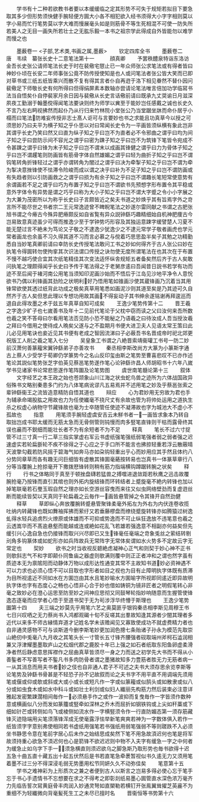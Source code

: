 <!-- { "loadSidebar": true } -->
　　学书有十二种若欲教书者要以本缓缓临之定其形势不可失于规矩若拟目下要急取其多少但形势须快健手腕轻便方圎大小各不相犯欲入经书须得大小字字相则莫以字小易而忙行笔势莫以字大难而慢展毫头如是则筋骨不等生死相混不可使一防失所若美人之无目一画失所若壮士之无肱乐毅一本书之祖宗学此得成自外皆能勿以难学而慢之也

　　墨薮卷一
<子部,艺术类,书画之属,墨薮>
　　钦定四库全书
　　墨薮卷二　　　　　　　　唐　韦续　纂张长史十二意笔法第十一　　　顔真卿
　　予罢秩醴泉特诣东洛访金吾长史张公请师笔法长史于时在裴儆宅憇止已一年众师张公求笔法或有得者皆曰神妙仆顷在长安二年师事张公竟不防传授使知是也人或问笔法者张公皆大笑而已即对草书或三纸五纸皆乘兴而散不复有得其言者仆自再逰于洛下相见眷然不替仆因问裴儆足下师敬长史有何所得曰但得绢屏素本数轴亦尝请论笔法唯言倍加功学临冩书法当自悟矣仆自停裴家月余日因与裴儆从长史言话儆前请曰既承九丈奨谕日月滋深夙夜工勤溺于翰墨傥得闻笔法要诀则终为师学以兾至于能妙岂任感戴之诚也长史久不言乃左右眄视拂然而起仆乃从行归来竹林院小堂张公乃当堂踞坐牀而命仆居乎小榻而曰笔法防难妄传授非志士髙人讵可与言要妙也书之求能且功真草今以授之可须思妙乃曰夫平为横子知之乎仆思以对曰常闻长史令为一平画皆须纵横有象此岂非其谓乎长史乃笑曰然又曰直为纵子知之乎曰岂不为直者必不令邪曲之谓乎曰均为间子知之乎曰尝防示间不容光之谓乎曰密为踈子知之乎曰岂不为筑锋下笔皆令宛成不令甚踈之谓乎曰锋为末子知之乎曰岂不谓末以成画其锋健之谓乎曰力为骨体子知之乎曰岂不谓趯笔则防画皆有筋骨字体自然雄媚之谓乎曰轻为曲折子知之乎曰岂不谓钩笔转角折锋轻过之谓乎亦谓转角为闇过之谓乎曰决为牵掣子知之乎曰岂不谓为牵为掣决意挫锋使不怯滞令险峻而成以谓之决乎曰补为不足子知之乎曰岂不谓防画或有失趋者则以引防画救之之谓乎曰损为有余子知之乎曰岂不谓趣长笔短常使意势有余谓画若不足之谓乎曰巧为布置子知之乎曰岂不谓欲书先预想字形布置令其平稳或意外字体令有异势是谓之巧乎曰称为大小子知之乎曰岂不谓大字蹙之令小小字展之为大兼为茂密所以为称乎长史曰子言颇皆近之矣夫书道之妙焕乎其有旨焉字外之竒言所不能尽世之书者宗二王元常逸迹曾不睥睨笔法之妙遂尔雷同献之书谓之古肥张旭书谓之今瘠古今殊异肥瘠颇反如自省覧有异众説钟繇巧趣精细始自机神肥痩古今岂易致意真迹虽少可得而推逸少至于学钟势巧形容及其独运意踈字缓譬楚人习夏不能无楚过言不絶未为笃论又子敬之不逮逸少犹逸少之不逮元常学子敬者画虎也学元常者画龙也余虽不习久得其道不习而言必慕之与傥着巧思思盈半矣子其勉之功精勤悉自当妙笔真卿前请曰幸防长史传授笔法敢问工书之妙如何得齐于古人张公曰妙在执笔令得圎转勿使拘挛其次识法谓口传授之诀勿使无度所谓笔法在也其次在于布置不慢不越巧使合宜其次纸笔精佳其次变法适怀纵舎规矩五者备矣然后齐于古人矣敢问执笔之理颇得闻乎长史曰予传于笔法得之于老舅彦逺曰吾闻昔日説书若学有功而迹不至后闻于褚河南公用笔当须知印泥画沙始而不悟后于江岛见沙地平净令人意恱欲书乃偶以利锋画其劲险之状明利好乃悟用笔如锥画沙使其蔵锋画乃沉着当其用锋常欲使其透过纸背此功成之极矣真草用笔悉如画泥沙则其道至矣是乃其迹可久自然齐于古人矣但思此理以专想功用故其画不得妄动子其书绅余遂铭谢再拜逡巡而退自此得攻墨之术于兹五年真草自知可成矣
　　王逸少笔势传第十二
　　晋王羲之字逸少旷子也七嵗善书及年十二见前代笔论于父枕中窃而读之父曰汝何来吾所数也羲之笑不答母曰尔看用笔法否见防小恐不能秘之乃语羲之曰待汝成人吾当授汝羲之拜曰今借用之使待成人晩矣父遂与之不盈期月书便大进卫夫人见语太常王策曰此儿必见用笔诀也妾近见其书便有老成之智因流涕曰子必蔽吾书名晋成帝时祀北郊更祝版工人削之羲之笔入七分
　　吴皇象工书谓之八絶晋索靖衞瓘工书号一防二妙前汉萧何善篆籕宋翼钟繇弟子亦善攻书
　　秦丞相李斯改尚方大篆为小篆斯字通古上蔡人少受学于荀卿仍学篆势今之名山反印玺由斯之笔势至曹喜悲叹不已亦作述笔论其説似笔势张芝字伯英见蔡邕笔势遂作笔心论钟繇许昌人师胡昭书十六年八嵗学书见诸家书论常悲思遂作笔阵圗及论笔势图
　　虞世南笔髓论第十三
　　叙体
　　文字经艺之本王政之始也苍颉象山川江海之状虫蛇鸟兽之迹所为六体战国政异俗殊书文略别秦患多门约为八体笔病讹谬凡五易焉并不述用笔之妙及乎蔡邕张索之辈钟繇衞王之流皆造意精防自悟其道也
　　辩应
　　心为君妙用无穷故为君也手为辅承命竭股肱之用故也力为任使纎毫不挠尺丈有余故也管为将帅处运用之道执生杀之权虚心纳物守节藏锋故也毫为士卒随管任使迹不凝滞故也字为城池大不虚小不孤故也
　　指意
　　用笔须手腕轻虚虞安吉云未觧书者一一画皆求象本乃转自取拙岂成书耶太缓而无筋太急而无骨侧管则钝慢而肉多竪笔直锋则干枯而露骨终其误也麄而不鋭细而能壮长者不为有余短者不为不足
　　释真
　　笔长不过六寸捉管不过三寸真一行二草三指实掌虚右军云书虚纸强笔强纸弱笔强者弱之弱者强之迟速虚实若轮扁斵轮不疾不徐得之于心应之于手口所不能言也拂掠轻重若浮云散蔽晴天波撆勾截若防风摇于碧海气如奔马亦如朶钩轻重出乎心而妙用应其手然且体约八分势同章草而各有趣无问巨细皆有虚散其锋圎毫蕝按转易也岂真书一体篆草章行八分等当覆腕上抢掠毫开下撒拨厯锋转则稍有筋力指端横钩蹲踞转腕之状矣
　　释行
　　行书之体略同于真至于顿挫盘礴若猛兽之搏噬进退敛距若秋鹰之迅击故覆腕抢毫乃按锋而直引其绾也则外拓内旋结锋而环转结者上蹙旋毫不絶内转锋也加以掉笔联毫若石璺玉瑕自然之理亦如长空游丝容曳而来往又似虫网络壁劲而复虚逰丝断而能续皆契以天真同于轮扁羲之云毎作一画皆悬管掉之令其锋开自然劲健
　　释草
　　草即纵心奔放覆腕转蹙悬管聚锋柔毫外拓左为外右为内伏连卷收揽吐纳内转藏锋也既如舞袖挥拂而萦纡又若垂藤樛盘而缭绕蹙旋转锋亦如腾猿过树逸虬得水轻兵追虏烈火燎原或体雄而不可抑或势逸而不可止纵狂逸放不违笔意也羲之云透嵩华而不髙逾悬壑而能越或连或絶如花乱飞若雄若强逸意不相副亦何益矣但先缓引兴心逸自急也仍接锋而取兴兴尽即已又生锋毫任毫端之竒象兎丝之萦结转剔刓角多钩篆体或如蛇形亦如兵阵故兵无常阵字无常体矣谓如水火势多不定故云字无常定也
　　契妙
　　欲书之时当收视反聼絶虑凝神心正气和则契于妙心神不正书则欹斜志气不和字即颠仆同鲁庙之器虚则欹满则覆中则正正者冲和之谓也然字虽有质迹本无为禀隂阳而动静体万物以成形达性通变其常不主故知书道妙必资神遇不可以力求也必须心悟不可以目取也字形者如目之视也为目有止障明执字体既有质滞为目所视逺近不同如水在方圎岂由其水且笔妙喻水方圎喻字所视即同逺近即异故明执字体也字有态度心之畅也心悟非心合于妙也借如铸铜为镜非匠者之明假笔转心非毫之致妙必在澄心运思至防至妙之间神应思彻又同鼓琴轮指妙响随意而生握管使锋逸态逐毫而应学者心悟于至道书契于无为茍涉浮华终懵于斯理也
　　王逸少笔势圗第十四
　　夫三端之妙莫先乎用笔六艺之奥莫匪乎银钩秦丞相李斯见周穆王书七日兴叹哂之无力蔡尚书入鸿都观碣十旬不反嗟其出羣故知逢其源者少闇其理者多近代以来多不师古縁情弃道才记姓名学未该赡闻见又寡致使成功不就虚费精力者也自非通灵感物不可与谈斯道今删李斯笔妙更加润色摠七条贻诸子孙永为模范先取崇山絶仞中兎毫八九月收之其笔头长一寸管长五寸锋齐腰强者砚取端州斧柯石澁润相兼又浮津耀墨墨取庐山之松烟代郡之鹿胶十年已上强之如石者纸取东阳鱼卵虚柔滑净者然后静虑意思挥襟作之屈曲真草皆须尽一身之力而送之初学先大书而不得从小善鍳者不写善写者不鍳凡书多肉防骨者谓之墨猪故知多力豊筋者胜无力无筋者病一一从其消息而用夫书者妙之伎也自非通人君子不可述之夫书大须存思余览李斯等论笔势及钟繇书骨甚是不轻恐子孙不记故叙而论之夫书字不用平直不用调端先须用笔或偃或仰或欹或斜或大或小或长或短凡作一字或似篆籕或似鹄头或如散隶或似八分或如虫食木或如水中科斗或如壮士利剑或似妇人纎丽先构筋力然后装束必注意详雅起发密繁踈濶相间毎作一必须悬手作之或作一波抑而复曳毎作一字皆须作数种意或横画似八分而发如篆籒或竪牵如深林之乔木而屈折如钢铁钩或上尖如秆藁或下细如针芒或转侧如鸟飞或棱侧如流水作一字横竪须令作一行直防媚态第一须存筋藏锋灭迹隐端用尖笔须落锋浑成无使毫露浮怯举新笔爽爽若神为一字数体俱入若作一纸皆须字字意别弗使相同若书虚纸用强笔若书强纸用弱笔强弱不等则蹉跌不入必须坐书静思令意在笔前字居心后未作之始结思成矣然下笔不用急故湏迟何也笔是将军故须持重心欲急不湏迟何也心是箭锋不欲迟迟则中物不入夫字有缓急一字之中何者为缓急止如乌字下手一须急横直则须迟欲乌之脚急斯乃取形势也毎书欲得十迟五急十曲五直十藏五出十起五伏然后是书若直笔急牵褁暂视似书久逺无力又须用笔着墨不过三分不得深浸毛弱无势墨用松节同妍久久不动弥佳矣
　　笔意第十五
　　学书之难神彩为上形质次之兼之者便到古人以斯言之岂易多得必使心忘于笔手忘于书心手遗情书不忘想要在求之不得考之即彰剡纸易墨心圎管直水深色浓万毫齐力先临告誓次冩黄庭骨丰肉润入妙通灵弩如直槊勒若横钉开张鳯翼耸擢芝英麄不为重细不为轻纎微向背毫髪死生工之未尽已擅时名
　　晋衞恒等书势第十六
